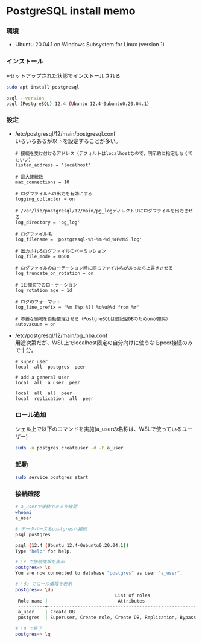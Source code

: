 # PostgreSQL install memo

### 環境
- Ubuntu 20.04.1 on Windows Subsystem for Linux (version 1)

### インストール
※セットアップされた状態でインストールされる
```sh
sudo apt install postgresql

psql --version
psql (PostgreSQL) 12.4 (Ubuntu 12.4-0ubuntu0.20.04.1)
```

### 設定
- /etc/postgresql/12/main/postgresql.conf  
いろいろあるが以下を設定することが多い。
  ```
  # 接続を受け付けるアドレス（デフォルトはlocalhostなので、明示的に指定しなくてもいい）
  listen_address = 'localhost'

  # 最大接続数
  max_connections = 10

  # ログファイルへの出力を有効にする
  logging_collector = on

  # /var/lib/postgresql/12/main/pg_logディレクトリにログファイルを出力させる
  log_directory = 'pg_log'

  # ログファイル名
  log_filename = 'postgresql-%Y-%m-%d_%H%M%S.log'

  # 出力されるログファイルのパーミッション
  log_file_mode = 0600

  # ログファイルのローテーション時に同じファイル名があったら上書きさせる
  log_truncate_on_rotation = on

  # 1日単位でのローテーション
  log_rotation_age = 1d

  # ログのフォーマット
  log_line_prefix = '%m [%p:%l] %q%u@%d from %r'

  # 不要な領域を自動整理させる（PostgreSQLは追記型DBのためonが推奨）
  autovacuum = on
  ```

- /etc/postgresql/12/main/pg_hba.conf  
  用途次第だが、WSL上でlocalhost限定の自分向けに使うならpeer接続のみで十分。
  ```
  # super user
  local  all  postgres  peer
  
  # add a general user
  local  all  a_user  peer 
  
  local  all  all  peer
  local  replication  all  peer
  ```
  
  ### ロール追加
  シェル上で以下のコマンドを実施(a_userの名称は、WSLで使っているユーザー)
  ```sh
  sudo -u postgres createuser -d -P a_user
  ```
  
  ### 起動
  ```sh
  sudo service postgres start
  ```
  
  ### 接続確認
  ```sh
  # a_userで接続できるか確認
  whoami
  a_user
  
  # データベース名postgresへ接続
  psql postgres
  
  psql (12.4 (Ubuntu 12.4-0ubuntu0.20.04.1))
  Type "help" for help.
  
  # \c で接続情報を表示
  postgres=> \c
  You are now connected to database "postgres" as user "a_user".
  
  # \du でロール情報を表示
  postgres=> \du
                                       List of roles
   Role name |                          Attributes                        | Member of
   ----------+------------------------------------------------------------+---------
   a_user    | Create DB                                                  | {}
   postgres  | Superuser, Create role, Create DB, Replication, Bypass RLS | {}

  # \q で終了
  postgres=> \q
  ```
